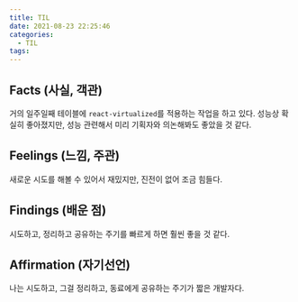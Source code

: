 ```yaml
---
title: TIL
date: 2021-08-23 22:25:46
categories:
  - TIL
tags:
---
```


## Facts (사실, 객관)

거의 일주일째 테이블에 `react-virtualized`를 적용하는 작업을 하고 있다. 성능상 확실히 좋아졌지만, 성능 관련해서 미리 기획자와 의논해봐도 좋았을 것 같다.

## Feelings (느낌, 주관)

새로운 시도를 해볼 수 있어서 재밌지만, 진전이 없어 조금 힘들다.

## Findings (배운 점)

시도하고, 정리하고 공유하는 주기를 빠르게 하면 훨씬 좋을 것 같다.

## Affirmation (자기선언)

나는 시도하고, 그걸 정리하고, 동료에게 공유하는 주기가 짧은 개발자다.
